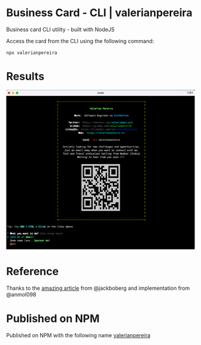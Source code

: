 # Business Card - CLI | valerianpereira
Business card CLI utility - built with NodeJS

Access the card from the CLI using the following command:
```
npx valerianpereira
```

# Results
![image](images/npx_valerianpereira.png)

# Reference
Thanks to the [amazing article](https://studioelsa.se/blog/open-source-oss-npx-business-card) from @jackboberg and implementation from @anmol098

# Published on NPM
Published on NPM with the following name
[valerianpereira](https://www.npmjs.com/package/valerianpereira)